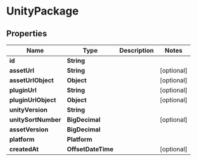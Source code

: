 

# UnityPackage


## Properties

Name | Type | Description | Notes
------------ | ------------- | ------------- | -------------
**id** | **String** |  | 
**assetUrl** | **String** |  |  [optional]
**assetUrlObject** | **Object** |  |  [optional]
**pluginUrl** | **String** |  |  [optional]
**pluginUrlObject** | **Object** |  |  [optional]
**unityVersion** | **String** |  | 
**unitySortNumber** | **BigDecimal** |  |  [optional]
**assetVersion** | **BigDecimal** |  | 
**platform** | **Platform** |  | 
**createdAt** | **OffsetDateTime** |  |  [optional]



